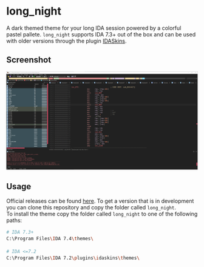 # long_night
A dark themed theme for your long IDA session powered by a colorful pastel pallete. `long_night` supports IDA 7.3+ out of the box and can be used with older versions through the plugin [IDASkins](https://github.com/zyantific/IDASkins).

## Screenshot
![preview](long_night/preview.png)

## Usage
Official releases can be found [here](https://github.com/ioncodes/long_night/releases). To get a version that is in development you can clone this repository and copy the folder called `long_night`.  
To install the theme copy the folder called `long_night` to one of the following paths:

```sh
# IDA 7.3+
C:\Program Files\IDA 7.4\themes\

# IDA <=7.2
C:\Program Files\IDA 7.2\plugins\idaskins\themes\
```